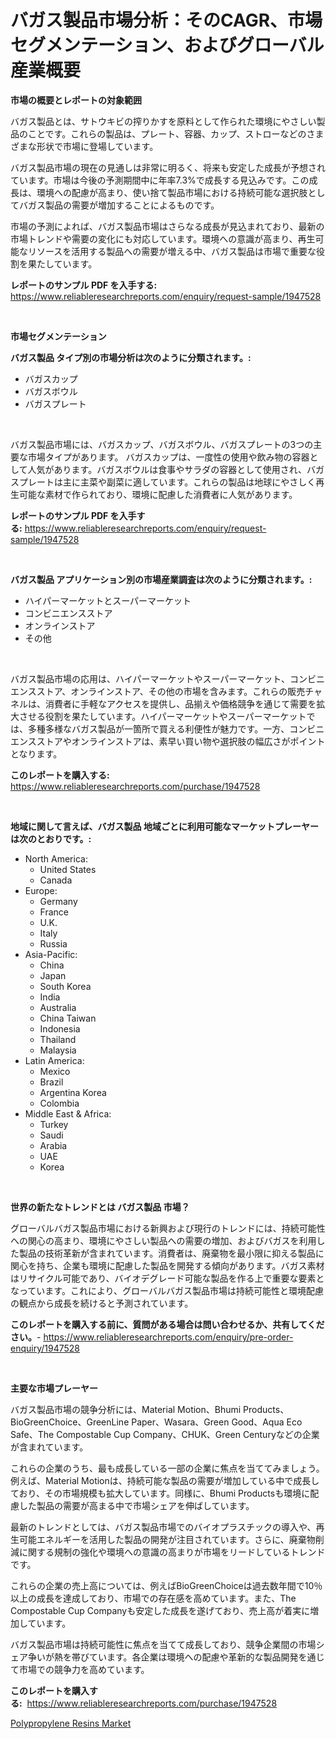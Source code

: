 <p><h1>バガス製品市場分析：そのCAGR、市場セグメンテーション、およびグローバル産業概要</h1></p><p><strong>市場の概要とレポートの対象範囲</strong></p>
<p><p>バガス製品とは、サトウキビの搾りかすを原料として作られた環境にやさしい製品のことです。これらの製品は、プレート、容器、カップ、ストローなどのさまざまな形状で市場に登場しています。</p><p>バガス製品市場の現在の見通しは非常に明るく、将来も安定した成長が予想されています。市場は今後の予測期間中に年率7.3%で成長する見込みです。この成長は、環境への配慮が高まり、使い捨て製品市場における持続可能な選択肢としてバガス製品の需要が増加することによるものです。</p><p>市場の予測によれば、バガス製品市場はさらなる成長が見込まれており、最新の市場トレンドや需要の変化にも対応しています。環境への意識が高まり、再生可能なリソースを活用する製品への需要が増える中、バガス製品は市場で重要な役割を果たしています。</p></p>
<p><strong>レポートのサンプル PDF を入手する:</strong> <a href="https://www.reliableresearchreports.com/enquiry/request-sample/1947528">https://www.reliableresearchreports.com/enquiry/request-sample/1947528</a></p>
<p>&nbsp;</p>
<p><strong>市場セグメンテーション</strong></p>
<p><strong>バガス製品 タイプ別の市場分析は次のように分類されます。:</strong></p>
<p><ul><li>バガスカップ</li><li>バガスボウル</li><li>バガスプレート</li></ul></p>
<p>&nbsp;</p>
<p><p>バガス製品市場には、バガスカップ、バガスボウル、バガスプレートの3つの主要な市場タイプがあります。 バガスカップは、一度性の使用や飲み物の容器として人気があります。バガスボウルは食事やサラダの容器として使用され、バガスプレートは主に主菜や副菜に適しています。これらの製品は地球にやさしく再生可能な素材で作られており、環境に配慮した消費者に人気があります。</p></p>
<p><strong>レポートのサンプル PDF を入手する:</strong>&nbsp;<a href="https://www.reliableresearchreports.com/enquiry/request-sample/1947528">https://www.reliableresearchreports.com/enquiry/request-sample/1947528</a></p>
<p>&nbsp;</p>
<p><strong> バガス製品 アプリケーション別の市場産業調査は次のように分類されます。:</strong></p>
<p><ul><li>ハイパーマーケットとスーパーマーケット</li><li>コンビニエンスストア</li><li>オンラインストア</li><li>その他</li></ul></p>
<p>&nbsp;</p>
<p><p>バガス製品市場の応用は、ハイパーマーケットやスーパーマーケット、コンビニエンスストア、オンラインストア、その他の市場を含みます。これらの販売チャネルは、消費者に手軽なアクセスを提供し、品揃えや価格競争を通じて需要を拡大させる役割を果たしています。ハイパーマーケットやスーパーマーケットでは、多種多様なバガス製品が一箇所で買える利便性が魅力です。一方、コンビニエンスストアやオンラインストアは、素早い買い物や選択肢の幅広さがポイントとなります。</p></p>
<p><strong>このレポートを購入する:</strong>&nbsp; <a href="https://www.reliableresearchreports.com/purchase/1947528">https://www.reliableresearchreports.com/purchase/1947528</a></p>
<p>&nbsp;</p>
<p><strong>地域に関して言えば、バガス製品 地域ごとに利用可能なマーケットプレーヤーは次のとおりです。:</strong></p>
<p><ul>
    <li>
        North America:
        <ul>
            <li>United States</li>
            <li>Canada</li>
        </ul>
    </li>
    <li>
        Europe:
        <ul>
            <li>Germany</li>
            <li>France</li>
            <li>U.K.</li>
            <li>Italy</li>
            <li>Russia</li>
        </ul>
    </li>
    <li>
        Asia-Pacific:
        <ul>
            <li>China</li>
            <li>Japan</li>
            <li>South Korea</li>
            <li>India</li>
            <li>Australia</li>
            <li>China Taiwan</li>
            <li>Indonesia</li>
            <li>Thailand</li>
            <li>Malaysia</li>
        </ul>
    </li>
    <li>
        Latin America:
        <ul>
            <li>Mexico</li>
            <li>Brazil</li>
            <li>Argentina Korea</li>
            <li>Colombia</li>
        </ul>
    </li>
    <li>
        Middle East & Africa:
        <ul>
            <li>Turkey</li>
            <li>Saudi</li>
            <li>Arabia</li>
            <li>UAE</li>
            <li>Korea</li>
        </ul>
    </li>
    </ul></p>
<p>&nbsp;</p>
<p><strong>世界の新たなトレンドとは バガス製品 市場？</strong></p>
<p><p>グローバルバガス製品市場における新興および現行のトレンドには、持続可能性への関心の高まり、環境にやさしい製品への需要の増加、およびバガスを利用した製品の技術革新が含まれています。消費者は、廃棄物を最小限に抑える製品に関心を持ち、企業も環境に配慮した製品を開発する傾向があります。バガス素材はリサイクル可能であり、バイオデグレード可能な製品を作る上で重要な要素となっています。これにより、グローバルバガス製品市場は持続可能性と環境配慮の観点から成長を続けると予測されています。</p></p>
<p><strong>このレポートを購入する前に、質問がある場合は問い合わせるか、共有してください。</strong>- <a href="https://www.reliableresearchreports.com/enquiry/pre-order-enquiry/1947528">https://www.reliableresearchreports.com/enquiry/pre-order-enquiry/1947528</a></p>
<p>&nbsp;</p>
<p><strong>主要な市場プレーヤー</strong></p>
<p><p>バガス製品市場の競争分析には、Material Motion、Bhumi Products、BioGreenChoice、GreenLine Paper、Wasara、Green Good、Aqua Eco Safe、The Compostable Cup Company、CHUK、Green Centuryなどの企業が含まれています。 </p><p>これらの企業のうち、最も成長している一部の企業に焦点を当ててみましょう。例えば、Material Motionは、持続可能な製品の需要が増加している中で成長しており、その市場規模も拡大しています。同様に、Bhumi Productsも環境に配慮した製品の需要が高まる中で市場シェアを伸ばしています。 </p><p>最新のトレンドとしては、バガス製品市場でのバイオプラスチックの導入や、再生可能エネルギーを活用した製品の開発が注目されています。さらに、廃棄物削減に関する規制の強化や環境への意識の高まりが市場をリードしているトレンドです。 </p><p>これらの企業の売上高については、例えばBioGreenChoiceは過去数年間で10％以上の成長を達成しており、市場での存在感を高めています。また、The Compostable Cup Companyも安定した成長を遂げており、売上高が着実に増加しています。</p><p>バガス製品市場は持続可能性に焦点を当てて成長しており、競争企業間の市場シェア争いが熱を帯びています。各企業は環境への配慮や革新的な製品開発を通じて市場での競争力を高めています。</p></p>
<p><strong>このレポートを購入する:</strong>&nbsp;&nbsp;<a href="https://www.reliableresearchreports.com/purchase/1947528">https://www.reliableresearchreports.com/purchase/1947528</a></p>
<p><p><a href="https://eight-handstand-8fb.notion.site/Polypropylene-Resins-Market-Size-2024-2031-Global-Industrial-Analysis-Key-Geographical-Regions-M-12453c6395dd4473a50c34c9fa125eb1">Polypropylene Resins Market</a></p></p>